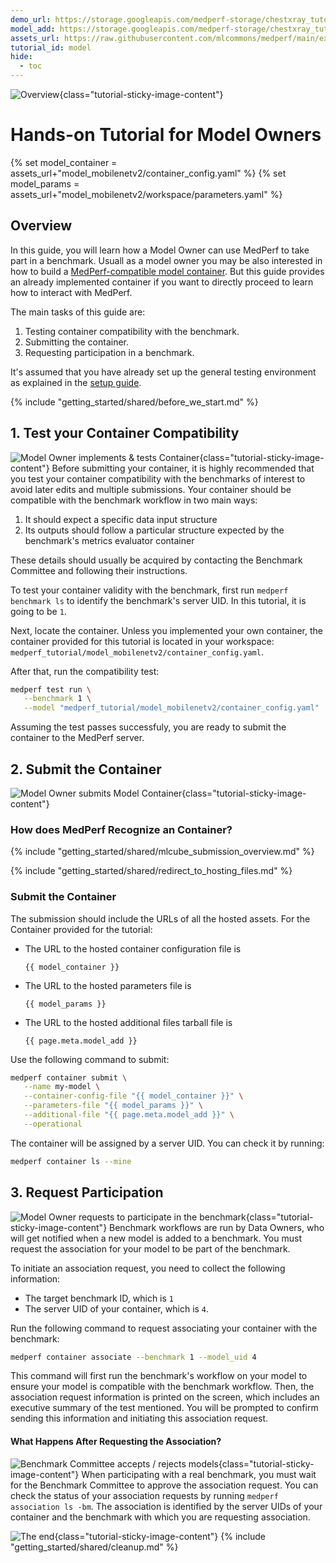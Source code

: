 ```yaml
---
demo_url: https://storage.googleapis.com/medperf-storage/chestxray_tutorial/demo_data.tar.gz
model_add: https://storage.googleapis.com/medperf-storage/chestxray_tutorial/mobilenetv2_weights.tar.gz
assets_url: https://raw.githubusercontent.com/mlcommons/medperf/main/examples/chestxray_tutorial/
tutorial_id: model
hide:
  - toc
---
```

![Overview](../tutorial_images/overview.png){class="tutorial-sticky-image-content"}

# Hands-on Tutorial for Model Owners

{% set model_container = assets_url+"model_mobilenetv2/container_config.yaml" %}
{% set model_params = assets_url+"model_mobilenetv2/workspace/parameters.yaml" %}

## Overview

In this guide, you will learn how a Model Owner can use MedPerf to take part in a benchmark. Usuall as a model owner you may be also interested in how to build a [MedPerf-compatible model container](../containers/containers.md#model-container). But this guide provides an already implemented container if you want to directly proceed to learn how to interact with MedPerf.

The main tasks of this guide are:

1. Testing container compatibility with the benchmark.
2. Submitting the container.
3. Requesting participation in a benchmark.

It's assumed that you have already set up the general testing environment as explained in the [setup guide](setup.md).

{% include "getting_started/shared/before_we_start.md" %}

## 1. Test your Container Compatibility

![Model Owner implements & tests Container](../tutorial_images/mo-1-mo-implements-cube.png){class="tutorial-sticky-image-content"}
Before submitting your container, it is highly recommended that you test your container compatibility with the benchmarks of interest to avoid later edits and multiple submissions. Your container should be compatible with the benchmark workflow in two main ways:

1. It should expect a specific data input structure
2. Its outputs should follow a particular structure expected by the benchmark's metrics evaluator container

These details should usually be acquired by contacting the Benchmark Committee and following their instructions.

To test your container validity with the benchmark, first run `medperf benchmark ls` to identify the benchmark's server UID. In this tutorial, it is going to be `1`.

Next, locate the container. Unless you implemented your own container, the container provided for this tutorial is located in your workspace: `medperf_tutorial/model_mobilenetv2/container_config.yaml`.

After that, run the compatibility test:

```bash
medperf test run \
   --benchmark 1 \
   --model "medperf_tutorial/model_mobilenetv2/container_config.yaml"

```

Assuming the test passes successfuly, you are ready to submit the container to the MedPerf server.

## 2. Submit the Container

![Model Owner submits Model Container](../tutorial_images/mo-2-mo-submits-model.png){class="tutorial-sticky-image-content"}

### How does MedPerf Recognize an Container?

{% include "getting_started/shared/mlcube_submission_overview.md" %}

{% include "getting_started/shared/redirect_to_hosting_files.md" %}

### Submit the Container

The submission should include the URLs of all the hosted assets. For the Container provided for the tutorial:

- The URL to the hosted container configuration file is

   ```text
   {{ model_container }}
   ```

- The URL to the hosted parameters file is

   ```text
   {{ model_params }}
   ```

- The URL to the hosted additional files tarball file is

   ```text
   {{ page.meta.model_add }}
   ```

Use the following command to submit:

```bash
medperf container submit \
   --name my-model \
   --container-config-file "{{ model_container }}" \
   --parameters-file "{{ model_params }}" \
   --additional-file "{{ page.meta.model_add }}" \
   --operational
```

The container will be assigned by a server UID. You can check it by running:

```bash
medperf container ls --mine
```

## 3. Request Participation

![Model Owner requests to participate in the benchmark](../tutorial_images/mo-3-mo-requests-participation.png){class="tutorial-sticky-image-content"}
Benchmark workflows are run by Data Owners, who will get notified when a new model is added to a benchmark. You must request the association for your model to be part of the benchmark.

To initiate an association request, you need to collect the following information:

- The target benchmark ID, which is `1`
- The server UID of your container, which is `4`.

Run the following command to request associating your container with the benchmark:

```bash
medperf container associate --benchmark 1 --model_uid 4
```

This command will first run the benchmark's workflow on your model to ensure your model is compatible with the benchmark workflow. Then, the association request information is printed on the screen, which includes an executive summary of the test mentioned. You will be prompted to confirm sending this information and initiating this association request.

#### What Happens After Requesting the Association?

![Benchmark Committee accepts / rejects models](../tutorial_images/mo-4-bc-accepts-rejects-models.png){class="tutorial-sticky-image-content"}
When participating with a real benchmark, you must wait for the Benchmark Committee to approve the association request. You can check the status of your association requests by running `medperf association ls -bm`. The association is identified by the server UIDs of your container and the benchmark with which you are requesting association.

![The end](../tutorial_images/the-end.png){class="tutorial-sticky-image-content"}
{% include "getting_started/shared/cleanup.md" %}
